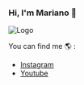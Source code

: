 ### Hi, I'm Mariano 👋

![Logo](https://user-images.githubusercontent.com/89040378/201778133-934e5199-89c1-4431-8982-e6afe5a6c75a.jpg)    
   
   You can find me 🌎 :
   - [Instagram](https://www.instagram.com/ellirikaz/)
   - [Youtube](https://www.youtube.com/channel/UCHgp7gEeBgIpGOHGCzOrOpA)
<!--
**marianovilela/marianovilela** is a ✨ _special_ ✨ repository because its `README.md` (this file) appears on your GitHub profile.

Here are some ideas to get you started:

- 🔭 I’m currently working on ...
- 🌱 I’m currently learning ...
- 👯 I’m looking to collaborate on ...
- 🤔 I’m looking for help with ...
- 💬 Ask me about ...
- 📫 How to reach me: ...
- 😄 Pronouns: ...
- ⚡ Fun fact: ...
-->
